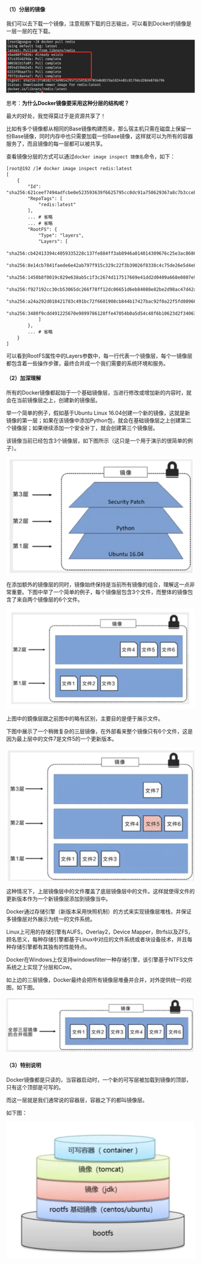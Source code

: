 #### （1）分层的镜像

我们可以去下载一个镜像，注意观察下载的日志输出，可以看到Docker的镜像是一层一层的在下载。



![image-20211209102649023](./images/image-20211209102649023.png)

思考：**为什么Docker镜像要采用这种分层的结构呢？**

最大的好处，我觉得莫过于是资源共享了！

比如有多个镜像都从相同的Base镜像构建而来，那么宿主机只需在磁盘上保留一份Base镜像，同时内存中也只需要加载一份Base镜像，这样就可以为所有的容器服务了，而且镜像的每一层都可以被共享。

查看镜像分层的方式可以通过`docker image inspect 镜像名`命令，如下：



```shell
[root@192 /]# docker image inspect redis:latest
[
    {
        "Id": "sha256:621ceef7494adfcbe0e523593639f6625795cc0dc91a750629367a8c7b3ccebb",
        "RepoTags": [
            "redis:latest"
        ],
        ... # 省略
        ... # 省略
        "RootFS": {
            "Type": "layers",
            "Layers": [ 
                "sha256:cb42413394c4059335228c137fe884ff3ab8946a014014309676c25e3ac86864",
                "sha256:8e14cb7841faede6e42ab797f915c329c22f3b39026f8338c4c75de26e5d4e82",
                "sha256:1450b8f0019c829e638ab5c1f3c2674d117517669e41dd2d0409a668e0807e96",
                "sha256:f927192cc30cb53065dc266f78ff12dc06651d6eb84088e82be2d98ac47d42a0",
                "sha256:a24a292d018421783c491bc72f6601908cb844b17427bac92f0a22f5fd809665",
                "sha256:3480f9cdd491225670e9899786128ffe47054b0a5d54c48f6b10623d2f340632"
            ]
        },
        ... # 省略
    }
]
```

可以看到RootFS属性中的Layers参数中，每一行代表一个镜像层，每个一镜像层都包含着一些操作步骤，最终合并成一个我们需要的系统环境和服务。

#### （2）加深理解

所有的Docker镜像都起始于一个基础镜像层，当进行修改或增加新的内容时，就会在当前镜像层之上，创建新的镜像层。

举一个简单的例子，假如基于Ubuntu Linux 16.04创建一个新的镜像，这就是新镜像的第一层；如果在该镜像中添加Python包，就会在基础镜像层之上创建第二个镜像层；如果继续添加一个安全补丁，就会创建第三个镜像层。

该镜像当前已经包含3个镜像层，如下图所示（这只是一个用于演示的很简单的例子）。

![img](./images/image-20211209103222485.png)

在添加额外的镜像层的同时，镜像始终保持是当前所有镜像的组合，理解这一点非常重要。下图中举了一个简单的例子，每个镜像层包含3个文件，而整体的镜像包含了来自两个镜像层的6个文件。

![img](./images/image-20211209103509014.png)

上图中的鏡像层跟之前图中的略有区别，主要目的是便于展示文件。

下图中展示了一个稍微复杂的三层镜像，在外部看来整个镜像只有6个文件，这是因为最上层中的文件7是文件5的一个更新版本。

![img](./images/image-20211209103244471.png)

这种情况下，上层镜像层中的文件覆盖了底层镜像层中的文件。这样就使得文件的更新版本作为一个新镜像层添加到镜像当中。

Docker通过存储引擎（新版本采用快照机制）的方式来实现镜像层堆栈，并保证多镜像层对外展示为统一的文件系统。

Linux上可用的存储引擎有AUFS，Overlay2，Device Mapper，Btrfs以及ZFS，顾名思义，每种存储引擎都基于Linux中对应的文件系统或者块设备技术，并且每种存储引擎都有其独有的性能特点。

Docker在Windows上仅支持windowsfilter一种存储引擎，该引擎基于NTFS文件系统之上实现了分层和Cow。

如上边的三层镜像，Docker最终会把所有镜像层堆叠并合并，对外提供统一的视图，如下图。

![img](./images/image-20211209103257763.png)

#### （3）特别说明

Docker镜像都是只读的，当容器启动时，一个新的可写层被加载到镜像的顶部，只有这个顶部是可写的。

而这一层就是我们通常说的容器层，容器之下的都叫镜像层。

如下图：

![img](./images/image-20211209103310456.png)



